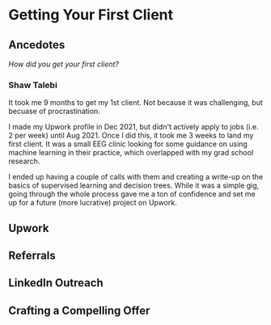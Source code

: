 # Getting Your First Client

## Ancedotes
*How did you get your first client?*

### Shaw Talebi
It took me 9 months to get my 1st client. Not because it was challenging, but becuase of procrastination.

I made my Upwork profile in Dec 2021, but didn't actively apply to jobs (i.e. 2 per week) until Aug 2021. Once I did this, it took me 3 weeks to land my first client. It was a small EEG clinic looking for some guidance on using machine learning in their practice, which overlapped with my grad school research. 

I ended up having a couple of calls with them and creating a write-up on the basics of supervised learning and decision trees. While it was a simple gig, going through the whole process gave me a ton of confidence and set me up for a future (more lucrative) project on Upwork.


## Upwork

## Referrals

## LinkedIn Outreach

## Crafting a Compelling Offer
